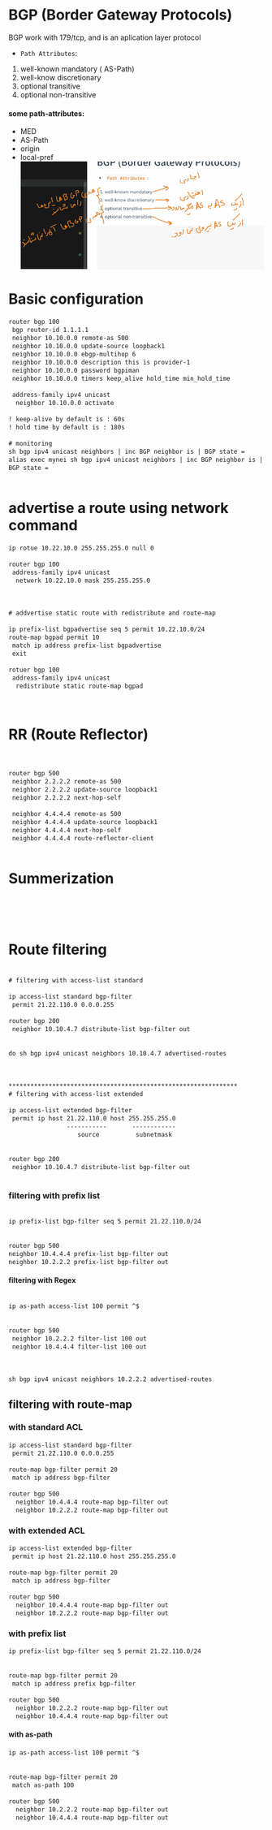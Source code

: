 # BGP (Border Gateway Protocols) 
BGP work with 179/tcp, and is an aplication layer protocol

* `Path Attributes`:
1. well-known mandatory ( AS-Path)
2. well-know discretionary
3. optional transitive
4. optional non-transitive

#### some path-attributes: 
* MED
* AS-Path
* origin
* local-pref
![img](1.png)

# Basic configuration

```
router bgp 100
 bgp router-id 1.1.1.1
 neighbor 10.10.0.0 remote-as 500
 neighbor 10.10.0.0 update-source loopback1 
 neighbor 10.10.0.0 ebgp-multihop 6
 neighbor 10.10.0.0 description this is provider-1
 neighbor 10.10.0.0 password bgpiman
 neighbor 10.10.0.0 timers keep_alive hold_time min_hold_time

 address-family ipv4 unicast 
  neighbor 10.10.0.0 activate

! keep-alive by default is : 60s
! hold time by default is : 180s

# monitoring
sh bgp ipv4 unicast neighbors | inc BGP neighbor is | BGP state =
alias exec mynei sh bgp ipv4 unicast neighbors | inc BGP neighbor is | BGP state =


```


# advertise a route using network command

```
ip rotue 10.22.10.0 255.255.255.0 null 0

router bgp 100
 address-family ipv4 unicast
  network 10.22.10.0 mask 255.255.255.0



# addvertise static route with redistribute and route-map

ip prefix-list bgpadvertise seq 5 permit 10.22.10.0/24
route-map bgpad permit 10
 match ip address prefix-list bgpadvertise
 exit

rotuer bgp 100
 address-family ipv4 unicast
  redistribute static route-map bgpad



```



# RR (Route Reflector)


```


router bgp 500
 neighbor 2.2.2.2 remote-as 500
 neighbor 2.2.2.2 update-source loopback1
 neighbor 2.2.2.2 next-hop-self

 neighbor 4.4.4.4 remote-as 500
 neighbor 4.4.4.4 update-source loopback1
 neighbor 4.4.4.4 next-hop-self
 neighbor 4.4.4.4 route-reflector-client


```

# Summerization

```




```


# Route filtering

```

# filtering with access-list standard

ip access-list standard bgp-filter
 permit 21.22.110.0 0.0.0.255

router bgp 200
 neighbor 10.10.4.7 distribute-list bgp-filter out


do sh bgp ipv4 unicast neighbors 10.10.4.7 advertised-routes



***************************************************************
# filtering with access-list extended

ip access-list extended bgp-filter
 permit ip host 21.22.110.0 host 255.255.255.0
                -----------       ------------
                   source          subnetmask


router bgp 200
 neighbor 10.10.4.7 distribute-list bgp-filter out


```


### filtering with prefix list

```

ip prefix-list bgp-filter seq 5 permit 21.22.110.0/24


router bgp 500
neighbor 10.4.4.4 prefix-list bgp-filter out 
neighbor 10.2.2.2 prefix-list bgp-filter out

```

#### filtering with Regex

```

ip as-path access-list 100 permit ^$


router bgp 500
 neighbor 10.2.2.2 filter-list 100 out
 neighbor 10.4.4.4 filter-list 100 out



sh bgp ipv4 unicast neighbors 10.2.2.2 advertised-routes 

```

## filtering with route-map
### with standard ACL
```
ip access-list standard bgp-filter
 permit 21.22.110.0 0.0.0.255

route-map bgp-filter permit 20
 match ip address bgp-filter

router bgp 500
  neighbor 10.4.4.4 route-map bgp-filter out
  neighbor 10.2.2.2 route-map bgp-filter out

```

### with extended ACL
```
ip access-list extended bgp-filter
 permit ip host 21.22.110.0 host 255.255.255.0

route-map bgp-filter permit 20
 match ip address bgp-filter

router bgp 500
  neighbor 10.4.4.4 route-map bgp-filter out
  neighbor 10.2.2.2 route-map bgp-filter out

```


### with prefix list
```
ip prefix-list bgp-filter seq 5 permit 21.22.110.0/24


route-map bgp-filter permit 20
 match ip address prefix bgp-filter

router bgp 500
  neighbor 10.2.2.2 route-map bgp-filter out
  neighbor 10.4.4.4 route-map bgp-filter out

```




#### with as-path
```
ip as-path access-list 100 permit ^$


route-map bgp-filter permit 20
 match as-path 100

router bgp 500
  neighbor 10.2.2.2 route-map bgp-filter out
  neighbor 10.4.4.4 route-map bgp-filter out


  

  

```



